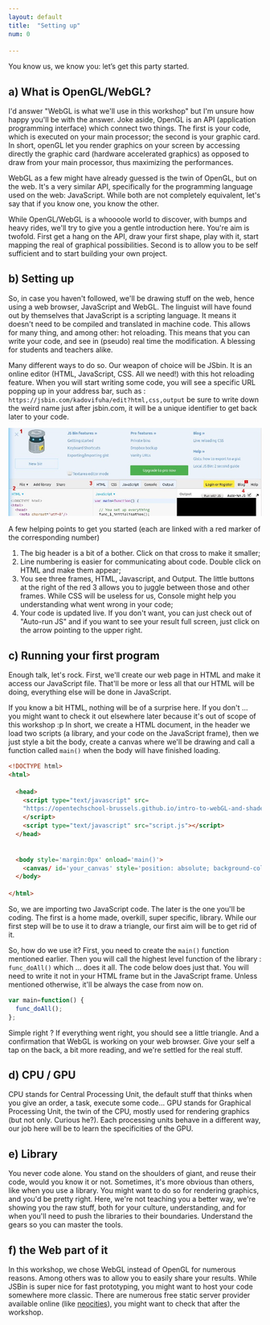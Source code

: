 ```yaml
---
layout: default
title:  "Setting up"
num: 0

---
```


You know us, we know you: let’s get this party started.

## a) What is OpenGL/WebGL?

I'd answer "WebGL is what we'll use in this workshop" but I'm unsure how happy you'll be with the answer. Joke aside, OpenGL is an API (application programming interface) which connect two things. The first is your code, which is executed on your main processor; the second is your graphic card. In short, openGL let you render graphics on your screen by accessing directly the graphic card (hardware accelerated graphics) as opposed to draw from your main processor, thus maximizing the performances.

WebGL as a few might have already guessed is the twin of OpenGL, but on the web. It's a very similar API, specifically for the programming language used on the web: JavaScript. While both are not completely equivalent, let's say that if you know one, you know the other.

While OpenGL/WebGL is a whoooole world to discover, with bumps and heavy rides, we'll try to give you a gentle introduction here. You're aim is twofold. First get a hang on the API, draw your first shape, play with it, start mapping the real of graphical possibilities. Second is to allow you to be self sufficient and to start building your own project.


## b) Setting up

So, in case you haven't followed, we'll be drawing stuff on the web, hence using a web browser, JavaScript and WebGL. The linguist will have found out by themselves that JavaScript is a scripting language. It means it doesn't need to be compiled and translated in machine code. This allows for many thing, and among other: hot reloading. This means that you can write your code, and see in (pseudo) real time the modification. A blessing for students and teachers alike.

Many different ways to do so. Our weapon of choice will be JSbin. It is an online editor (HTML, JavaScript, CSS. All we need!) with this hot reloading feature. When you will start writing some code, you will see a specific URL popping up in your address bar, such as : `https://jsbin.com/kadovifuha/edit?html,css,output` be sure to write down the weird name just after jsbin.com, it will be a unique identifier to get back later to your code.


<img src="./assets/log0_jsbin.jpg" alt="Full Rendering">

A few helping points to get you started (each are linked with a red marker of the corresponding number)

1. The big header is a bit of a bother. Click on that cross to make it smaller;
2. Line numbering is easier for communicating about code. Double click on HTML and make them appear;
3. You see three frames, HTML, Javascript, and Output. The little buttons at the right of the red 3 allows you to juggle between those and other frames. While CSS will be useless for us, Console might help you understanding what went wrong in your code;
4. Your code is updated live. If you don't want, you can just check out of "Auto-run JS"  and if you want to see your result full screen, just click on the arrow pointing to the upper right.
 

## c) Running your first program

Enough talk, let's rock. First, we'll create our web page in HTML and make it access our JavaScript file. That'll be more or less all that our HTML will be doing, everything else will be done in JavaScript.

If you know a bit HTML, nothing will be of a surprise here. If you don't ... you might want to check it out elsewhere later because it's out of scope of this workshop :p In short, we create a HTML document, in the header we load two scripts (a library, and your code on the JavaScript frame), then we just style a bit the body, create a canvas where we'll be drawing and call a function called `main()` when the body will have finished loading.


~~~ HTML
<!DOCTYPE html>
<html>

  <head>  
    <script type="text/javascript" src=
    "https://opentechschool-brussels.github.io/intro-to-webGL-and-shaders/src/lib.js">
    </script>
    <script type="text/javascript" src="script.js"></script>
  </head>


  <body style='margin:0px' onload='main()'>
    <canvas/ id='your_canvas' style='position: absolute; background-color: black;'>
  </body>

</html>
~~~

So, we are importing two JavaScript code. The later is the one you'll be coding. The first is a home made, overkill, super specific, library. While our first step will be to use it to draw a triangle, our first aim will be to get rid of it.

So, how do we use it? First, you need to create the `main()` function mentioned earlier. Then you will call the highest level function of the library : `func_doAll()` which ... does it all. The code below does just that. You will need to write it not in your HTML frame but in the JavaScript frame. Unless mentioned otherwise, it'll be always the case from now on.

~~~ JavaScript
var main=function() {
  func_doAll(); 
};
~~~

Simple right ? If everything went right, you should see a little triangle. And a confirmation that WebGL is working on your web browser. Give your self a tap on the back, a bit more reading, and we're settled for the real stuff.


## d) CPU / GPU
CPU stands for Central Processing Unit, the default stuff that thinks when you give an order, a task, execute some code... GPU stands for Graphical Processing Unit, the twin of the CPU, mostly used for rendering graphics (but not only. Curious he?). Each processing units behave in a different way, our job here will be to learn the specificities of the GPU.


## e) Library
You never code alone. You stand on the shoulders of giant, and reuse their code, would you know it or not. Sometimes, it's more obvious than others, like when you use a library. You might want to do so for rendering graphics, and you'd be pretty right. Here, we're not teaching you a better way, we're showing you the raw stuff, both for your culture, understanding, and for when you'll need to push the libraries to their boundaries. Understand the gears so you can master the tools.

## f) the Web part of it
In this workshop, we chose WebGL instead of OpenGL for numerous reasons. Among others was to allow you to easily share your results. While JSBin is super nice for fast prototyping, you might want to host your code somewhere more classic. There are numerous free static server provider available online (like [neocities](http://neocities.org)), you might want to check that after the workshop.



